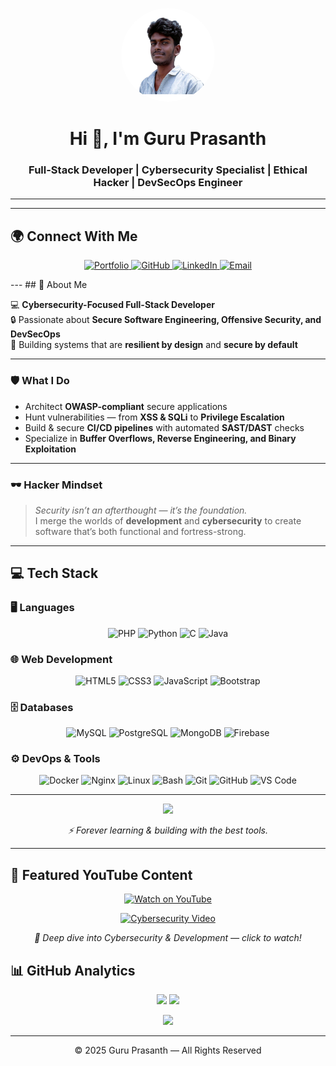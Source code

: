 <!-- ========================= HEADER ========================= -->

<!-- Profile Picture -->
<p align="center">
  <img src="https://github.com/Guruprasanth-M/Guruprasanth-M/blob/main/logo.png" alt="Guru Prasanth" width="150" style="border-radius: 50%">
</p>

<!-- Main Heading -->
<h1 align="center">Hi 👋, I'm Guru Prasanth</h1>
<h3 align="center">Full-Stack Developer | Cybersecurity Specialist | Ethical Hacker | DevSecOps Engineer</h3>

---

---


<!-- ========================= CONTACT ========================= -->
## 🌍 Connect With Me  

<p align="center">
  <a href="https://guruprasanth.selfmade.one/" target="_blank">
    <img src="https://img.shields.io/badge/🌐 Portfolio-2ea44f?style=for-the-badge&logo=firefox-browser&logoColor=white" alt="Portfolio" />
  </a>
  <a href="https://github.com/Guruprasanth-M" target="_blank">
    <img src="https://img.shields.io/badge/⚡ GitHub-181717?style=for-the-badge&logo=github&logoColor=white" alt="GitHub" />
  </a>
  <a href="https://www.linkedin.com/in/guruprasanth-m-a41a02362/" target="_blank">
    <img src="https://img.shields.io/badge/💼 LinkedIn-0A66C2?style=for-the-badge&logo=linkedin&logoColor=white" alt="LinkedIn" />
  </a>
  <a href="mailto:guruprasanthm2@gmail.com" target="_blank">
    <img src="https://img.shields.io/badge/✉️ Email-EA4335?style=for-the-badge&logo=gmail&logoColor=white" alt="Email" />
  </a>
</p>
---
## 🚀 About Me  

💻 **Cybersecurity-Focused Full-Stack Developer**  
🔒 Passionate about **Secure Software Engineering, Offensive Security, and DevSecOps**  
🎯 Building systems that are **resilient by design** and **secure by default**  

---

### 🛡️ What I Do  
- Architect **OWASP-compliant** secure applications  
- Hunt vulnerabilities — from **XSS & SQLi** to **Privilege Escalation**  
- Build & secure **CI/CD pipelines** with automated **SAST/DAST** checks  
- Specialize in **Buffer Overflows, Reverse Engineering, and Binary Exploitation**  

---

### 🕶️ Hacker Mindset  
> *Security isn’t an afterthought — it’s the foundation.*  
> I merge the worlds of **development** and **cybersecurity** to create software that’s both functional and fortress-strong.  
---

<!-- ========================= TECH STACK ========================= -->
## 💻 Tech Stack

### 🖥 Languages
<p align="center">
  <img src="https://skillicons.dev/icons?i=php" height="48" title="PHP">
  <img src="https://skillicons.dev/icons?i=python" height="48" title="Python">
  <img src="https://skillicons.dev/icons?i=c" height="48" title="C">
  <img src="https://skillicons.dev/icons?i=java" height="48" title="Java">
</p>

### 🌐 Web Development
<p align="center">
  <img src="https://skillicons.dev/icons?i=html" height="48" title="HTML5">
  <img src="https://skillicons.dev/icons?i=css" height="48" title="CSS3">
  <img src="https://skillicons.dev/icons?i=js" height="48" title="JavaScript">
  <img src="https://skillicons.dev/icons?i=bootstrap" height="48" title="Bootstrap">
</p>

### 🗄 Databases
<p align="center">
  <img src="https://skillicons.dev/icons?i=mysql" height="48" title="MySQL">
  <img src="https://skillicons.dev/icons?i=postgresql" height="48" title="PostgreSQL">
  <img src="https://skillicons.dev/icons?i=mongodb" height="48" title="MongoDB">
  <img src="https://skillicons.dev/icons?i=firebase" height="48" title="Firebase">
</p>

### ⚙ DevOps & Tools
<p align="center">
  <img src="https://skillicons.dev/icons?i=docker" height="48" title="Docker">
  <img src="https://skillicons.dev/icons?i=nginx" height="48" title="Nginx">
  <img src="https://skillicons.dev/icons?i=linux" height="48" title="Linux">
  <img src="https://skillicons.dev/icons?i=bash" height="48" title="Bash">
  <img src="https://skillicons.dev/icons?i=git" height="48" title="Git">
  <img src="https://skillicons.dev/icons?i=github" height="48" title="GitHub">
  <img src="https://skillicons.dev/icons?i=vscode" height="48" title="VS Code">
</p>

---

<p align="center">
  <img src="https://media.giphy.com/media/Ll22OhMLAlVDb8UQWe/giphy.gif" width="100">
</p>
<p align="center">
  <i>⚡ Forever learning & building with the best tools.</i>
</p>

---

<!-- ========================= YOUTUBE ========================= -->
## 🎥 Featured YouTube Content  

<p align="center">
  <a href="https://www.youtube.com/watch?v=iM5yzT7en6I&t=11601s" target="_blank">
    <img src="https://img.shields.io/badge/▶%20Watch%20Now%20on%20YouTube-FF0000?style=for-the-badge&logo=youtube&logoColor=white" alt="Watch on YouTube">
  </a>
</p>

<p align="center">
  <a href="https://www.youtube.com/watch?v=iM5yzT7en6I&t=11601s" target="_blank">
    <img src="https://img.youtube.com/vi/iM5yzT7en6I/maxresdefault.jpg" alt="Cybersecurity Video" width="600">
  </a>
</p>

<p align="center">
  <i>🎯 Deep dive into Cybersecurity & Development — click to watch!</i>
</p>

<!-- ========================= GITHUB STATS ========================= -->
## 📊 GitHub Analytics 
<p align="center">
  <!-- Stats -->
  <img src="https://github-readme-stats.vercel.app/api?username=Guruprasanth-M&show_icons=true&count_private=true&hide_border=true&theme=tokyonight&bg_color=0d1117" height="180">
  <!-- Languages -->
  <img src="https://github-readme-stats.vercel.app/api/top-langs/?username=Guruprasanth-M&layout=compact&langs_count=8&hide_border=true&theme=tokyonight&bg_color=0d1117" height="180">
</p>
<!-- Streak -->
<p align="center">
  <img src="https://github-readme-streak-stats.herokuapp.com?user=Guruprasanth-M&theme=tokyonight&hide_border=true&background=0d1117" height="180">
</p>



---

<!-- ========================= FOOTER QUOTE ========================= -->

<p align="center">© 2025 Guru Prasanth — All Rights Reserved</p>
